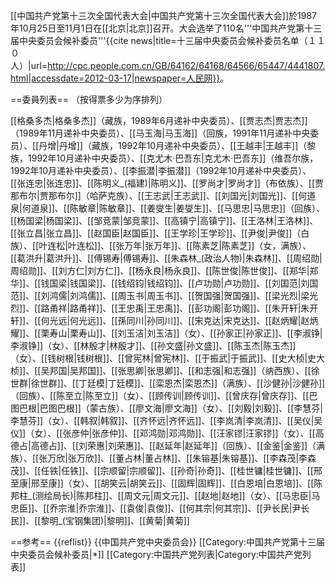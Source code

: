 [[中国共产党第十三次全国代表大会|中国共产党第十三次全国代表大会]]於1987年10月25日至11月1日在[[北京|北京]]召开。大会选举了110名'''中国共产党第十三届中央委员会候补委员'''<ref>{{cite news|title=十三届中央委员会候补委员名单（１１０人）|url=http://cpc.people.com.cn/GB/64162/64168/64566/65447/4441807.html|accessdate=2012-03-17|newspaper=人民网}}</ref>。

==委員列表==
（按得票多少为序排列）

[[格桑多杰|格桑多杰]]（藏族，1989年6月递补中央委员）、[[贾志杰|贾志杰]]（1989年11月递补中央委员）、[[马玉海|马玉海]]（回族，1991年11月递补中央委员）、[[丹增|丹增]]（藏族，1992年10月递补中央委员）、[[王越丰|王越丰]]（黎族，1992年10月递补中央委员）、[[克尤木·巴吾东|克尤木·巴吾东]]（维吾尔族，1992年10月递补中央委员）、[[李振潜|李振潜]]（1992年10月递补中央委员）、[[张连忠|张连忠]]、[[陈明义_(福建)|陈明义]]、[[罗尚才|罗尚才]]（布依族）、[[贾那布尔|贾那布尔]]（哈萨克族）、[[王志武|王志武]]、[[刘国光|刘国光]]、[[何道泉|何道泉]]、[[陈敏章|陈敏章]]、[[姜燮生|姜燮生]]、[[马思忠|马思忠]]（回族）、[[杨国梁|杨国梁]]、[[邹竞蒙|邹竞蒙]]、[[高镇宁|高镇宁]]、[[王洛林|王洛林]]、[[张立昌|张立昌]]、[[赵国臣|赵国臣]]、[[王学珍|王学珍]]、[[尹俊|尹俊]]（白族）、[[叶连松|叶连松]]、[[张万年|张万年]]、[[陈素芝|陈素芝]]（女，满族）、[[葛洪升|葛洪升]]、[[傅锡寿|傅锡寿]]、[[朱森林_(政治人物)|朱森林]]、[[周绍勋|周绍勋]]、[[刘方仁|刘方仁]]、[[杨永良|杨永良]]、[[陈世俊|陈世俊]]、[[郑华|郑华]]、[[钱国梁|钱国梁]]、[[钱绍钧|钱绍钧]]、[[卢功勋|卢功勋]]、[[刘国范|刘国范]]、[[刘鸿儒|刘鸿儒]]、[[周玉书|周玉书]]、[[贺国强|贺国强]]、[[梁光烈|梁光烈]]、[[路甬祥|路甬祥]]、[[王忠禹|王忠禹]]、[[彭功阁|彭功阁]]、[[朱开轩|朱开轩]]、[[何光远|何光远]]、[[孫同川|孙同川]]、[[宋克达|宋克达]]、[[赵炳耀|赵炳耀]]、[[栗寿山|栗寿山]]、[[刘玉洁|刘玉洁]]（女）、[[孙家正|孙家正]]、[[李淑铮|李淑铮]]（女）、[[林殷才|林殷才]]、[[孙文盛|孙文盛]]、[[陈玉杰|陈玉杰]]（女）、[[钱树根|钱树根]]、[[曾宪林|曾宪林]]、[[于振武|于振武]]、[[史大桢|史大桢]]、[[吴邦国|吴邦国]]、[[张思卿|张思卿]]、[[和志强|和志强]]（纳西族）、[[徐世群|徐世群]]、[[丁廷模|丁廷模]]、[[栾恩杰|栾恩杰]]（满族）、[[沙健孙|沙健孙]]（回族）、[[陈至立|陈至立]]（女）、[[顾传训|顾传训]]、[[曾庆存|曾庆存]]、[[巴图巴根|巴图巴根]]（蒙古族）、[[廖文海|廖文海]]（女）、[[刘毅|刘毅]]、[[李慧芬|李慧芬]]（女）、[[韩叙|韩叙]]、[[齐怀远|齐怀远]]、[[李岚清|李岚清]]、[[吴仪|吴仪]]（女）、[[张彦仲|张彦仲]]、[[邓鸿勋|邓鸿勋]]、[[汪家镠|汪家镠]]（女）、[[高德占|高德占]]、[[刘荣惠|刘荣惠]]、[[赵延年|赵延年]]（回族）、[[金鉴|金鉴]]（满族）、[[张万欣|张万欣]]、[[董占林|董占林]]、[[朱镕基|朱镕基]]、[[李森茂|李森茂]]、[[任铁|任铁]]、[[宗顺留|宗顺留]]、[[孙奇|孙奇]]、[[桂世镛|桂世镛]]、[[邢至康|邢至康]]（女）、[[胡笑云|胡笑云]]、[[固辉|固辉]]、[[白恩培|白恩培]]、[[陈邦柱_(测绘局长)|陈邦柱]]、[[周文元|周文元]]、[[赵地|赵地]]（女）、[[马忠臣|马忠臣]]、[[乔宗淮|乔宗淮]]、[[袁俊|袁俊]]、[[何其宗|何其宗]]、[[尹长民|尹长民]]、[[黎明_(宝钢集团)|黎明]]、[[黄菊|黄菊]]

==参考==
{{reflist}}
{{中国共产党中央委员会}}
[[Category:中国共产党第十三届中央委员会候补委员|*]]
[[Category:中国共产党列表|Category:中国共产党列表]]